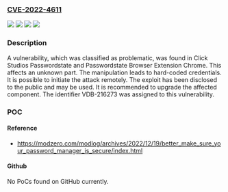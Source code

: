 ### [CVE-2022-4611](https://cve.mitre.org/cgi-bin/cvename.cgi?name=CVE-2022-4611)
![](https://img.shields.io/static/v1?label=Product&message=Passwordstate%20Browser%20Extension%20Chrome&color=blue)
![](https://img.shields.io/static/v1?label=Product&message=Passwordstate&color=blue)
![](https://img.shields.io/static/v1?label=Version&message=n%2Fa&color=blue)
![](https://img.shields.io/static/v1?label=Vulnerability&message=CWE-798%20Hard-coded%20Credentials&color=brighgreen)

### Description

A vulnerability, which was classified as problematic, was found in Click Studios Passwordstate and Passwordstate Browser Extension Chrome. This affects an unknown part. The manipulation leads to hard-coded credentials. It is possible to initiate the attack remotely. The exploit has been disclosed to the public and may be used. It is recommended to upgrade the affected component. The identifier VDB-216273 was assigned to this vulnerability.

### POC

#### Reference
- https://modzero.com/modlog/archives/2022/12/19/better_make_sure_your_password_manager_is_secure/index.html

#### Github
No PoCs found on GitHub currently.

